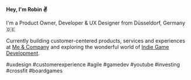 **Hey, I'm Robin ✌️**

I'm a Product Owner, Developer & UX Designer from Düsseldorf, Germany 🇩🇪

Currently building customer-centered products, services and experiences at [Me & Company](https://me-company.de "Me & Company") and exploring the wonderful world of [Indie Game Development](https://www.youtube.com/channel/UCDn5iRt6o9r3YaYEa1bKxUg).

#uxdesign #customerexperience #agile #gamedev #youtube #investing #crossfit #boardgames
